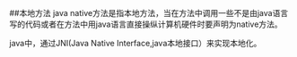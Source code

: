 ##本地方法
java native方法是指本地方法，当在方法中调用一些不是由java语言写的代码或者在方法中用java语言直接操纵计算机硬件时要声明为native方法。

java中，通过JNI(Java Native Interface,java本地接口）来实现本地化。